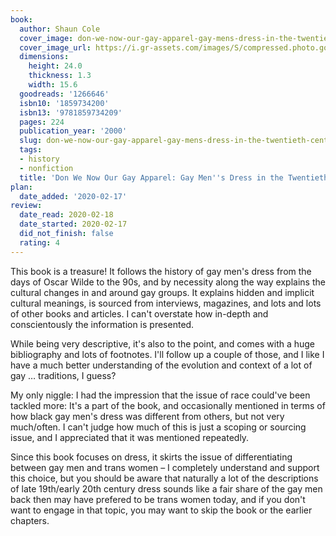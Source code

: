 ```yaml
---
book:
  author: Shaun Cole
  cover_image: don-we-now-our-gay-apparel-gay-mens-dress-in-the-twentieth-century.jpg
  cover_image_url: https://i.gr-assets.com/images/S/compressed.photo.goodreads.com/books/1316734389l/1266646._SX98_.jpg
  dimensions:
    height: 24.0
    thickness: 1.3
    width: 15.6
  goodreads: '1266646'
  isbn10: '1859734200'
  isbn13: '9781859734209'
  pages: 224
  publication_year: '2000'
  slug: don-we-now-our-gay-apparel-gay-mens-dress-in-the-twentieth-century
  tags:
  - history
  - nonfiction
  title: 'Don We Now Our Gay Apparel: Gay Men''s Dress in the Twentieth Century'
plan:
  date_added: '2020-02-17'
review:
  date_read: 2020-02-18
  date_started: 2020-02-17
  did_not_finish: false
  rating: 4
---
```


This book is a treasure! It follows the history of gay men's dress from the days of Oscar Wilde to the 90s, and by necessity along the way explains the cultural changes in and around gay groups.
It explains hidden and implicit cultural meanings, is sourced from interviews, magazines, and lots and lots of other books and articles. I can't overstate how in-depth and conscientously the information is presented.

While being very descriptive, it's also to the point, and comes with a huge bibliography and lots of footnotes. I'll follow up a couple of those, and I like I have a much better understanding of the evolution and context of a lot of gay … traditions, I guess?

My only niggle: I had the impression that the issue of race could've been tackled more: It's a part of the book, and occasionally mentioned in terms of how black gay men's dress was different from others, but not very much/often. I can't judge how much of this is just a scoping or sourcing issue, and I appreciated that it was mentioned repeatedly.

Since this book focuses on dress, it skirts the issue of differentiating between gay men and trans women – I completely understand and support this choice, but you should be aware that naturally a lot of the descriptions of late 19th/early 20th century dress sounds like a fair share of the gay men back then may have prefered to be trans women today, and if you don't want to engage in that topic, you may want to skip the book or the earlier chapters.
